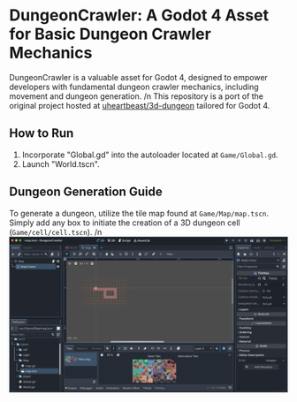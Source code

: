 # DungeonCrawler: A Godot 4 Asset for Basic Dungeon Crawler Mechanics

DungeonCrawler is a valuable asset for Godot 4, designed to empower developers with fundamental dungeon crawler mechanics, including movement and dungeon generation. /n
This repository is a port of the original project hosted at [uheartbeast/3d-dungeon](https://github.com/uheartbeast/3d-dungeon) tailored for Godot 4.

## How to Run
1. Incorporate "Global.gd" into the autoloader located at `Game/Global.gd`.
2. Launch "World.tscn".

## Dungeon Generation Guide
To generate a dungeon, utilize the tile map found at `Game/Map/map.tscn`. 
Simply add any box to initiate the creation of a 3D dungeon cell (`Game/cell/cell.tscn`). /n
![Screenshot](Screenshot.png)
